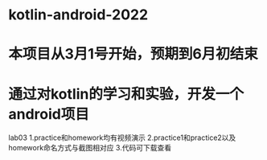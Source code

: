 # kotlin-android-2022
# 本项目从3月1号开始，预期到6月初结束
# 通过对kotlin的学习和实验，开发一个android项目


lab03
1.practice和homework均有视频演示
2.practice1和practice2以及homework命名方式与截图相对应
3.代码可下载查看
